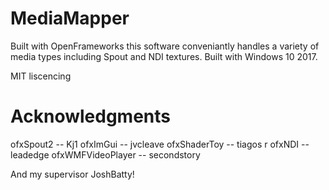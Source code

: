 # MediaMapper





Built with OpenFrameworks this software conveniantly handles a variety of media types including Spout and NDI textures. Built with Windows 10 2017.

MIT liscencing

# Acknowledgments

ofxSpout2 -- Kj1
ofxImGui -- jvcleave
ofxShaderToy -- tiagos r
ofxNDI -- leadedge
ofxWMFVideoPlayer -- secondstory

And my supervisor JoshBatty!
